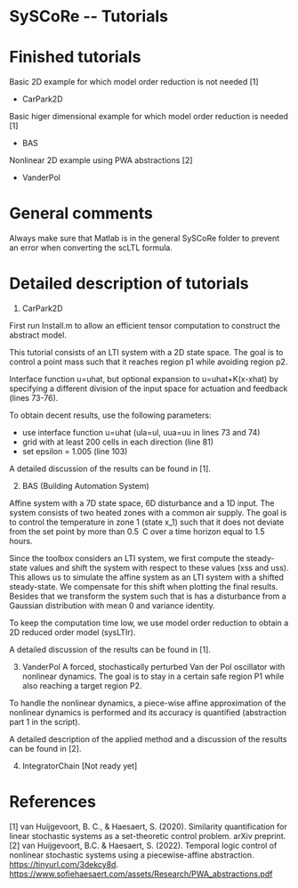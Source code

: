 # SySCoRe -- Tutorials

# Finished tutorials

Basic 2D example for which model order reduction is not needed [1]
- CarPark2D

Basic higer dimensional example for which model order reduction is needed [1]
- BAS

Nonlinear 2D example using PWA abstractions [2]
- VanderPol

# General comments

Always make sure that Matlab is in the general SySCoRe folder to prevent an error when converting the scLTL formula.

# Detailed description of tutorials
1. CarPark2D

First run Install.m to allow an efficient tensor computation to construct the abstract model.

This tutorial consists of an LTI system with a 2D state space. The goal is to control a point mass such that it reaches region p1 while avoiding region p2.

Interface function u=uhat, but optional expansion to u=uhat+K(x-xhat) by specifying a different division of the input space for actuation and feedback (lines 73-76).

To obtain decent results, use the following parameters:
- use interface function u=uhat (ula=ul, uua=uu in lines 73 and 74)
- grid with at least 200 cells in each direction (line 81)
- set epsilon = 1.005 (line 103)

A detailed discussion of the results can be found in [1].

2. BAS (Building Automation System)

Affine system with a 7D state space, 6D disturbance and a 1D input. The system consists of two heated zones with a common air supply. The goal is to control the temperature in zone 1 (state x_1) such that it does not deviate from the set point by more than 0.5 C over a time horizon equal to 1.5 hours.

Since the toolbox considers an LTI system, we first compute the steady-state values and shift the system with respect to these values (xss and uss). This allows us to simulate the affine system as an LTI system with a shifted steady-state. We compensate for this shift when plotting the final results. Besides that we transform the system such that is has a disturbance from a Gaussian distribution with mean 0 and variance identity.

To keep the computation time low, we use model order reduction to obtain a 2D reduced order model (sysLTIr).

A detailed discussion of the results can be found in [1].

3. VanderPol
A forced, stochastically perturbed Van der Pol oscillator with nonlinear dynamics. The goal is to stay in a certain safe region P1 while also reaching a target region P2.

To handle the nonlinear dynamics, a piece-wise affine approximation of the nonlinear dynamics is performed and its accuracy is quantified (abstraction part 1 in the script).

A detailed description of the applied method and a discussion of the results can be found in [2].

4. IntegratorChain
[Not ready yet]

# References
[1] van Huijgevoort, B. C., & Haesaert, S. (2020). Similarity quantification for linear stochastic systems as a set-theoretic control problem. arXiv preprint.
[2] van Huijgevoort, B.C. & Haesaert, S. (2022). Temporal logic control of nonlinear stochastic systems using a piecewise-affine abstraction. https://tinyurl.com/3dekcy8d. https://www.sofiehaesaert.com/assets/Research/PWA_abstractions.pdf
